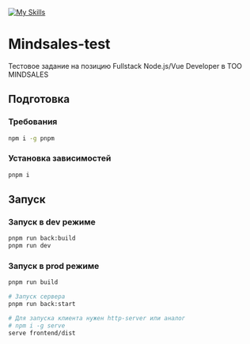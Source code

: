 [![My Skills](https://skillicons.dev/icons?i=ts,nodejs,express,vue)](https://skillicons.dev)
# Mindsales-test
Тестовое задание на позицию Fullstack Node.js/Vue Developer в ТОО MINDSALES

## Подготовка
### Требования
```bash
npm i -g pnpm
```
### Установка зависимостей
```bash
pnpm i
```
## Запуск
### Запуск в dev режиме
```bash
pnpm run back:build
pnpm run dev
```
### Запуск в prod режиме
```bash
pnpm run build

# Запуск сервера
pnpm run back:start

# Для запуска клиента нужен http-server или аналог
# npm i -g serve
serve frontend/dist
```
